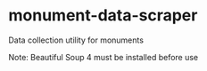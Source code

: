 # monument-data-scraper
Data collection utility for monuments

Note: Beautiful Soup 4 must be installed before use